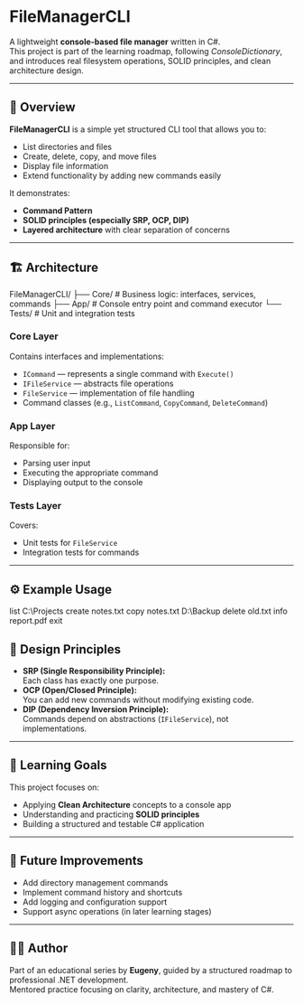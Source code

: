 ﻿# FileManagerCLI

A lightweight **console-based file manager** written in C#.  
This project is part of the learning roadmap, following *ConsoleDictionary*, and introduces real filesystem operations, SOLID principles, and clean architecture design.

---

## 🧭 Overview

**FileManagerCLI** is a simple yet structured CLI tool that allows you to:
- List directories and files  
- Create, delete, copy, and move files  
- Display file information  
- Extend functionality by adding new commands easily  

It demonstrates:
- **Command Pattern**  
- **SOLID principles (especially SRP, OCP, DIP)**
- **Layered architecture** with clear separation of concerns  

---

## 🏗️ Architecture
FileManagerCLI/
├── Core/ # Business logic: interfaces, services, commands
├── App/ # Console entry point and command executor
└── Tests/ # Unit and integration tests

### Core Layer
Contains interfaces and implementations:
- `ICommand` — represents a single command with `Execute()`  
- `IFileService` — abstracts file operations  
- `FileService` — implementation of file handling  
- Command classes (e.g., `ListCommand`, `CopyCommand`, `DeleteCommand`)  

### App Layer
Responsible for:
- Parsing user input  
- Executing the appropriate command  
- Displaying output to the console  

### Tests Layer
Covers:
- Unit tests for `FileService`  
- Integration tests for commands  

---

## ⚙️ Example Usage

list C:\Projects
create notes.txt
copy notes.txt D:\Backup
delete old.txt
info report.pdf
exit

## 🧩 Design Principles

- **SRP (Single Responsibility Principle):**  
  Each class has exactly one purpose.  
- **OCP (Open/Closed Principle):**  
  You can add new commands without modifying existing code.  
- **DIP (Dependency Inversion Principle):**  
  Commands depend on abstractions (`IFileService`), not implementations.  

---

## 🧠 Learning Goals

This project focuses on:
- Applying **Clean Architecture** concepts to a console app  
- Understanding and practicing **SOLID principles**  
- Building a structured and testable C# application  

---

## 🚀 Future Improvements

- Add directory management commands  
- Implement command history and shortcuts  
- Add logging and configuration support  
- Support async operations (in later learning stages)  

---

## 🧑‍💻 Author

Part of an educational series by **Eugeny**, guided by a structured roadmap to professional .NET development.  
Mentored practice focusing on clarity, architecture, and mastery of C#.
